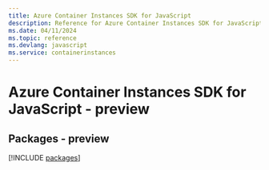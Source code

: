 ```yaml
---
title: Azure Container Instances SDK for JavaScript
description: Reference for Azure Container Instances SDK for JavaScript
ms.date: 04/11/2024
ms.topic: reference
ms.devlang: javascript
ms.service: containerinstances
---
```

# Azure Container Instances SDK for JavaScript - preview
## Packages - preview
[!INCLUDE [packages](container-instances-index.md)]